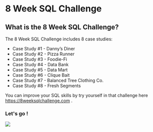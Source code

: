 # 8 Week SQL Challenge

## What is the 8 Week SQL Challenge?

The 8 Week SQL Challenge includes 8 case studies:

- Case Study #1 - Danny’s Diner
- Case Study #2 - Pizza Runner
- Case Study #3 - Foodie-Fi
- Case Study #4 - Data Bank
- Case Study #5 - Data Mart
- Case Study #6 - Clique Bait
- Case Study #7 - Balanced Tree Clothing Co.
- Case Study #8 - Fresh Segments

You can improve your SQL skills by try yourself in that challenge here https://8weeksqlchallenge.com .
### Let's go ! 
![](https://8weeksqlchallenge.com/images/8-week-sql-challenge.png)

